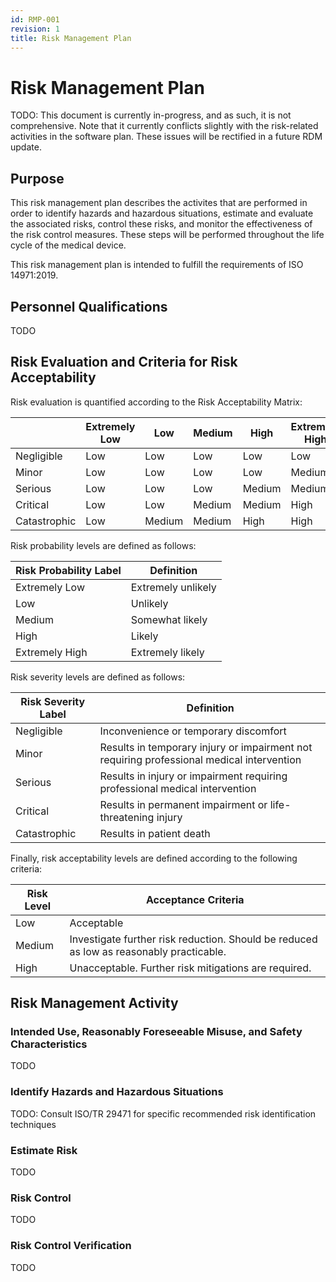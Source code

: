 ```yaml
---
id: RMP-001
revision: 1
title: Risk Management Plan
---
```


# Risk Management Plan

TODO: This document is currently in-progress, and as such, it is not
comprehensive. Note that it currently conflicts slightly with the risk-related
activities in the software plan. These issues will be rectified in a future RDM
update.

## Purpose

This risk management plan describes the activites that are performed in order to
identify hazards and hazardous situations, estimate and evaluate the associated
risks, control these risks, and monitor the effectiveness of the risk control
measures. These steps will be performed throughout the life cycle of the medical
device.

This risk management plan is intended to fulfill the requirements of ISO
14971:2019.

## Personnel Qualifications

TODO

## Risk Evaluation and Criteria for Risk Acceptability

Risk evaluation is quantified according to the Risk Acceptability Matrix:

| |  Extremely Low |  Low |  Medium |  High |  Extremely High | 
| -- |  -- |  -- |  -- |  -- |  -- | 
| Negligible |  Low | Low | Low | Low | Low |
| Minor |  Low | Low | Low | Low | Medium |
| Serious |  Low | Low | Low | Medium | Medium |
| Critical |  Low | Low | Medium | Medium | High |
| Catastrophic |  Low | Medium | Medium | High | High |


Risk probability levels are defined as follows:

| Risk Probability Label | Definition |
| --                     | --         |
| Extremely Low | Extremely unlikely |
| Low | Unlikely |
| Medium | Somewhat likely |
| High | Likely |
| Extremely High | Extremely likely |


Risk severity levels are defined as follows:

| Risk Severity Label | Definition |
| --                     | --         |
| Negligible | Inconvenience or temporary discomfort |
| Minor | Results in temporary injury or impairment not requiring professional medical intervention |
| Serious | Results in injury or impairment requiring professional medical intervention |
| Critical | Results in permanent impairment or life-threatening injury |
| Catastrophic | Results in patient death |


Finally, risk acceptability levels are defined according to the following
criteria:

| Risk Level | Acceptance Criteria |
| --                     | --         |
| Low | Acceptable |
| Medium | Investigate further risk reduction. Should be reduced as low as reasonably practicable. |
| High | Unacceptable. Further risk mitigations are required. |


## Risk Management Activity

### Intended Use, Reasonably Foreseeable Misuse, and Safety Characteristics

TODO

### Identify Hazards and Hazardous Situations

TODO: Consult ISO/TR 29471 for specific recommended risk identification
techniques

### Estimate Risk

TODO

### Risk Control

TODO

### Risk Control Verification

TODO
